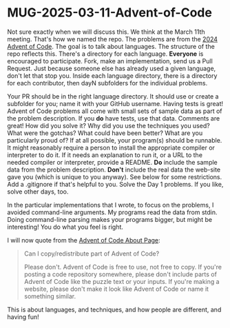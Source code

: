 # MUG-2025-03-11-Advent-of-Code

Not sure exactly when we will discuss this.  We think at the March 11th
meeting.  That's how we named the repo.  The problems are from the [2024 Advent
of Code](https://adventofcode.com/2024).  The goal is to talk about languages.
The structure of the repo reflects this.  There's a directory for each
language.  **Everyone** is encouraged to participate.  Fork, make an
implementation, send us a Pull Request.  Just because someone else has already
used a given language, don't let that stop you.  Inside each language
directory, there is a directory for each contributor, then dayN subfolders for
the individual problems.

Your PR should be in the right language directory.  It should use or create a
subfolder for you; name it with your GitHub username.  Having tests is great!
Advent of Code problems all come with small sets of sample data as part of the
problem description.  If you **do** have tests, use that data.  Comments are
great!  How did you solve it?  Why did you use the techniques you used?  What
were the gotchas?  What could have been better?  What are you particularly
proud of?  If at all possible, your program(s) should be runnable.  It might
reasonably require a person to install the appropriate compiler or interpreter
to do it.  If it needs an explanation to run it, or a URL to the needed
compiler or interpreter, provide a README.  **Do** include the sample data from
the problem description.  **Don't** include the real data the web-site gave you
(which is unique to you anyway).  See below for some restrictions.  Add a
.gitignore if that's helpful to you. Solve the Day 1 problems.  If you like,
solve other days, too.

In the particular implementations that I wrote, to focus on the problems, I
avoided command-line arguments.  My programs read the data from stdin.  Doing
command-line parsing makes your programs bigger, but might be interesting!  You
do what you feel is right.

I will now quote from the [Advent of Code About Page](https://adventofcode.com/2024/about):

> Can I copy/redistribute part of Advent of Code?
>
> Please don't. Advent of Code is free to use, not free to copy. If you're
> posting a code repository somewhere, please don't include parts of Advent of
> Code like the puzzle text or your inputs. If you're making a website, please
> don't make it look like Advent of Code or name it something similar.

This is about languages, and techniques, and how people are different, and
having fun!
